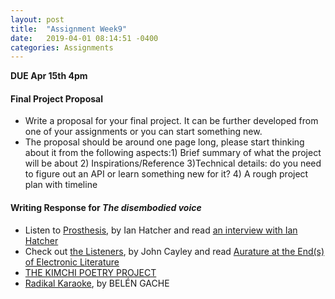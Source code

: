 ```yaml
---
layout: post
title:  "Assignment Week9"
date:   2019-04-01 08:14:51 -0400
categories: Assignments
---
```

**DUE Apr 15th 4pm**
#### Final Project Proposal
* Write a proposal for your final project. It can be further developed from one of your assignments or you can start something new.
* The proposal should be around one page long, please start thinking about it from the following aspects:1) Brief summary of what the project will be about 2) Inspirations/Reference 3)Technical details: do you need to figure out an API or learn something new for it? 4) A rough project plan with timeline

#### Writing Response for *The disembodied voice*
*  Listen to [Prosthesis](https://soundcloud.com/ihatch), by Ian Hatcher and read [an interview with Ian Hatcher](http://www.raintaxi.com/multiplicity-an-interview-with-ian-hatcher/)
* Check out [the Listeners](http://programmatology.shadoof.net/?thelisteners), by John Cayley and read [Aurature at the End(s) of Electronic Literature](http://electronicbookreview.com/essay/aurature-at-the-ends-of-electronic-literature/)
*  [THE KIMCHI POETRY PROJECT](http://kimchipoetrymachine.weebly.com/)
*  [Radikal Karaoke](http://collection.eliterature.org/3/work.html?work=radikal-karaoke), by BELÉN GACHE
